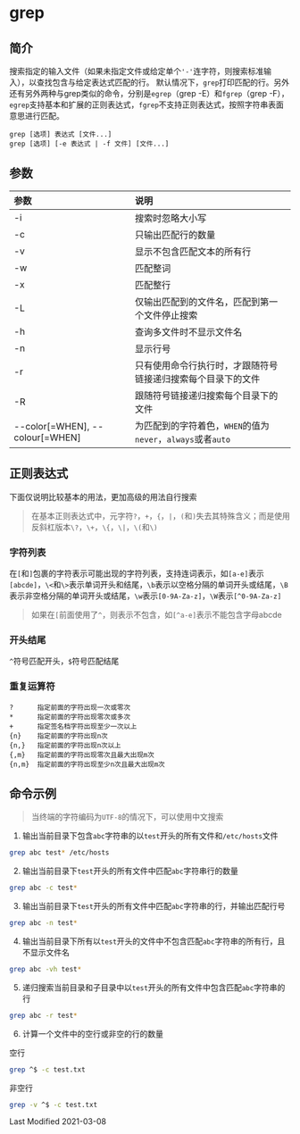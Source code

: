 # grep

## 简介

搜索指定的输入文件（如果未指定文件或给定单个`'-'`连字符，则搜索标准输入），以查找包含与给定表达式匹配的行。 默认情况下，`grep`打印匹配的行。另外还有另外两种与grep类似的命令，分别是`egrep`（grep -E）和`fgrep`（grep -F），`egrep`支持基本和扩展的正则表达式，`fgrep`不支持正则表达式，按照字符串表面意思进行匹配。

```
grep [选项] 表达式 [文件...]
grep [选项] [-e 表达式 | -f 文件] [文件...]
```

## 参数

参数 | 说明
:--- | :---
-i | 搜索时忽略大小写
-c | 只输出匹配行的数量
-v | 显示不包含匹配文本的所有行
-w | 匹配整词
-x | 匹配整行
-L | 仅输出匹配到的文件名，匹配到第一个文件停止搜索
-h | 查询多文件时不显示文件名
-n | 显示行号
-r | 只有使用命令行执行时，才跟随符号链接递归搜索每个目录下的文件
-R | 跟随符号链接递归搜索每个目录下的文件
--color[=WHEN], --colour[=WHEN] | 为匹配到的字符着色，`WHEN`的值为`never`，`always`或者`auto`

## 正则表达式

下面仅说明比较基本的用法，更加高级的用法自行搜索

> 在基本正则表达式中，元字符`?`，`+`，`{`，`|`，`(`和`)`失去其特殊含义；而是使用反斜杠版本`\?`，`\+`，`\{`，`\|`，`\(`和`\)`

### 字符列表

在`[`和`]`包裹的字符表示可能出现的字符列表，支持连词表示，如`[a-e]`表示`[abcde]`，`\<`和`\>`表示单词开头和结尾，`\b`表示以空格分隔的单词开头或结尾，`\B`表示非空格分隔的单词开头或结尾，`\w`表示`[0-9A-Za-z]`，`\W`表示`[^0-9A-Za-z]`

> 如果在`[`前面使用了`^`，则表示不包含，如`[^a-e]`表示不能包含字母abcde

### 开头结尾

`^`符号匹配开头，`$`符号匹配结尾

### 重复运算符

```
?      指定前面的字符出现一次或零次
*      指定前面的字符出现零次或多次
+      指定签名档字符出现至少一次以上
{n}    指定前面的字符出现n次
{n,}   指定前面的字符出现n次以上
{,m}   指定前面的字符出现零次且最大出现m次
{n,m}  指定前面的字符出现至少n次且最大出现m次
```

## 命令示例

> 当终端的字符编码为`UTF-8`的情况下，可以使用中文搜索

1. 输出当前目录下包含`abc`字符串的以`test`开头的所有文件和`/etc/hosts`文件

```bash
grep abc test* /etc/hosts
```

2. 输出当前目录下`test`开头的所有文件中匹配`abc`字符串行的数量

```bash
grep abc -c test*
```

3. 输出当前目录下`test`开头的所有文件中匹配`abc`字符串的行，并输出匹配行号

```bash
grep abc -n test*
```

4. 输出当前目录下所有以`test`开头的文件中不包含匹配`abc`字符串的所有行，且不显示文件名

```bash
grep abc -vh test*
```

5. 递归搜索当前目录和子目录中以`test`开头的所有文件中包含匹配`abc`字符串的行

```bash
grep abc -r test*
```

6. 计算一个文件中的空行或非空的行的数量

  空行
  ```bash
  grep ^$ -c test.txt
  ```

  非空行
  ```bash
  grep -v ^$ -c test.txt
  ```

Last Modified 2021-03-08
